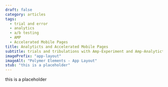 ```yaml
---
draft: false
category: articles
tags: 
  - trial and error
  - analytics
  - a/b testing
  - AMP
  - Accelerated Mobile Pages
title: Analyticts and Accelerated Mobile Pages
subtitle: trials and tribulations with Amp-Experiment and Amp-Analyticts
imagePrefix: "app-layout"
imageAlt: "Polymer Elements - App Layout"
stub: "this is a placeholder"
---
```

this is a placeholder
